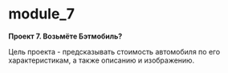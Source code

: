 # module_7

**Проект 7. Возьмёте Бэтмобиль?**

Цель проекта - предсказывать стоимость автомобиля по его характеристикам, а также описанию и изображению.